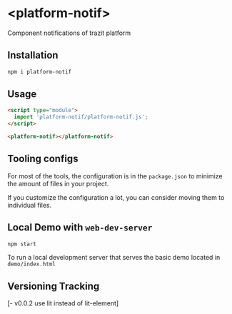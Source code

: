 # \<platform-notif>
Component notifications of trazit platform

## Installation

```bash
npm i platform-notif
```

## Usage

```html
<script type="module">
  import 'platform-notif/platform-notif.js';
</script>

<platform-notif></platform-notif>
```



## Tooling configs

For most of the tools, the configuration is in the `package.json` to minimize the amount of files in your project.

If you customize the configuration a lot, you can consider moving them to individual files.

## Local Demo with `web-dev-server`

```bash
npm start
```

To run a local development server that serves the basic demo located in `demo/index.html`

## Versioning Tracking
[- v0.0.2 use lit instead of lit-element]